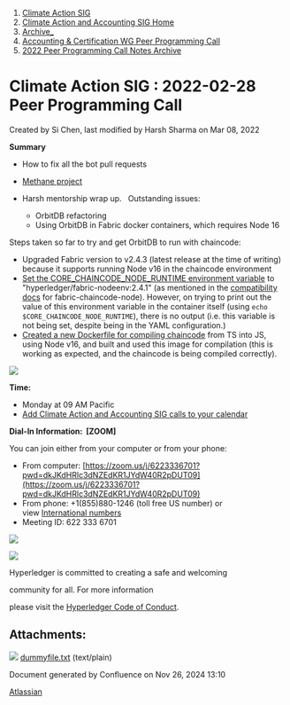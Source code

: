 1. [Climate Action SIG](index.html)
2. [Climate Action and Accounting SIG Home](Climate-Action-and-Accounting-SIG-Home_19005445.html)
3. [Archive\_](Archive__19006062.html)
4. [Accounting &amp; Certification WG Peer Programming Call](19006574.html)
5. [2022 Peer Programming Call Notes Archive](2022-Peer-Programming-Call-Notes-Archive_19008759.html)

# Climate Action SIG : 2022-02-28 Peer Programming Call

Created by Si Chen, last modified by Harsh Sharma on Mar 08, 2022

**Summary**

- How to fix all the bot pull requests
- [Methane project](https://lf-hyperledger.atlassian.net/wiki/spaces/events/pages/21792644/Reducing+Methane+Leakage+and+Flaring+through+Supply+Chain+Tokens)
- Harsh mentorship wrap up.   Outstanding issues:
  
  - OrbitDB refactoring
  - Using OrbitDB in Fabric docker containers, which requires Node 16

Steps taken so far to try and get OrbitDB to run with chaincode:

- Upgraded Fabric version to v2.4.3 (latest release at the time of writing) because it supports running Node v16 in the chaincode environment
- [Set the CORE\_CHAINCODE\_NODE\_RUNTIME environment variable](https://github.com/hyperledger-labs/blockchain-carbon-accounting/blob/daea0fc247ab0ecdbf1d80a6516feb456702c4b9/utility-emissions-channel/docker-compose-setup/docker/docker-compose-carbonAccounting.yaml#L123) to "hyperledger/fabric-nodeenv:2.4.1" (as mentioned in the [compatibility docs](https://github.com/hyperledger/fabric-chaincode-node/blob/main/COMPATIBILITY.md?plain=1#L18) for fabric-chaincode-node). However, on trying to print out the value of this environment variable in the container itself (using `echo $CORE_CHAINCODE_NODE_RUNTIME`), there is no output (i.e. this variable is not being set, despite being in the YAML configuration.)
- [Created a new Dockerfile for compiling chaincode](https://github.com/hyperledger-labs/blockchain-carbon-accounting/blob/main/utility-emissions-channel/docker-compose-setup/docker/golang-node.dockerfile) from TS into JS, using Node v16, and built and used this image for compilation (this is working as expected, and the chaincode is being compiled correctly).

![](plugins/servlet/confluence/placeholder/unknown-attachment)

**Time:**

- Monday at 09 AM Pacific
- [Add Climate Action and Accounting SIG calls to your calendar](https://lists.hyperledger.org/g/climate-sig/ics/invite.ics?repeatid=31581)

**Dial-In Information:  \[ZOOM]**

You can join either from your computer or from your phone:

- From computer: [https://zoom.us/j/6223336701?pwd=dkJKdHRlc3dNZEdKR1JYdW40R2pDUT09](https://zoom.us/j/6223336701?pwd=dkJKdHRlc3dNZEdKR1JYdW40R2pDUT09)
- From phone: +1(855)880-1246 (toll free US number) or view [International numbers](https://zoom.us/u/bAaJoyznp)
- Meeting ID: 622 333 6701

![](https://wiki.hyperledger.org/download/attachments/29034696/Antitrustnotice.png?version=1&modificationDate=1581695654000&api=v2)

![](https://wiki.hyperledger.org/download/attachments/2392771/welcome.png?version=2&modificationDate=1572450107000&api=v2)

Hyperledger is committed to creating a safe and welcoming

community for all. For more information

please visit the [Hyperledger Code of Conduct](https://lf-hyperledger.atlassian.net/wiki/spaces/HYP/pages/19595281/Hyperledger+Code+of+Conduct).

## Attachments:

![](images/icons/bullet_blue.gif) [dummyfile.txt](attachments/19008891/19008898.txt) (text/plain)

Document generated by Confluence on Nov 26, 2024 13:10

[Atlassian](http://www.atlassian.com/)
